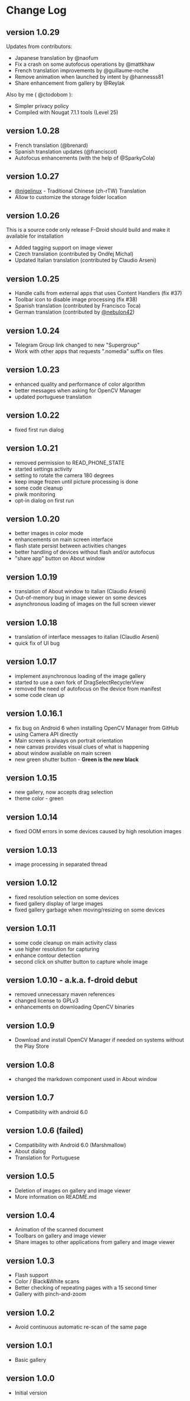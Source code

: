 Change Log
==========

version 1.0.29
--------------

Updates from contributors:
* Japanese translation by @naofum
* Fix a crash on some autofocus operations by @mattkhaw
* French translation improvements by @guillaume-roche
* Remove animation when launched by intent by @hannesss81
* Share enhancement from gallery by @Reylak

Also by me ( @ctodobom ):
* Simpler privacy policy
* Compiled with Nougat 7.1.1 tools (Level 25)

version 1.0.28
--------------

* French translation (@brenard)
* Spanish translation updates (@franciscot)
* Autofocus enhancements (with the help of @SparkyCola)

version 1.0.27
--------------

* [@nigelinux](https://github.com/nigelinux) - Traditional Chinese (zh-rTW) Translation
* Allow to customize the storage folder location

version 1.0.26
--------------

This is a source code only release F-Droid should build and make it available for installation
 
* Added tagging support on image viewer
* Czech translation (contributed by Ondřej Míchal)
* Updated Italian translation (contributed by Claudio Arseni)

version 1.0.25
--------------

* Handle calls from external apps that uses Content Handlers (fix #37)
* Toolbar icon to disable image processing (fix #38)
* Spanish translation (contributed by Francisco Toca)
* German translation (contributed by [@nebulon42](https://github.com/nebulon42))

version 1.0.24
--------------

* Telegram Group link changed to new "Supergroup"
* Work with other apps that requests ".nomedia" suffix on files

version 1.0.23
--------------

* enhanced quality and performance of color algorithm
* better messages when asking for OpenCV Manager
* updated portuguese translation

version 1.0.22
--------------

* fixed first run dialog

version 1.0.21
--------------

* removed permission to READ_PHONE_STATE
* started settings activity
* setting to rotate the camera 180 degrees
* keep image frozen until picture processing is done
* some code cleanup
* piwik monitoring
* opt-in dialog on first run

version 1.0.20
--------------

* better images in color mode
* enhancements on main screen interface
* flash state persist between activities changes
* better handling of devices without flash and/or autofocus
* "share app" button on About window

version 1.0.19
--------------

* translation of About window to italian (Claudio Arseni)
* Out-of-memory bug in image viewer on some devices
* asynchronous loading of images on the full screen viewer

version 1.0.18
--------------

* translation of interface messages to italian (Claudio Arseni)
* quick fix of UI bug

version 1.0.17
--------------

* implement asynchronous loading of the image gallery
* started to use a own fork of DragSelectRecyclerView
* removed the need of autofocus on the device from manifest
* some code clean up

version 1.0.16.1
----------------

* fix bug on Android 6 when installing OpenCV Manager from GitHub
* using Camera API directly
* Main screen is always on portrait orientation
* new canvas provides visual clues of what is happening
* about window available on main screen
* new green shutter button - **Green is the new black**

version 1.0.15
--------------

* new gallery, now accepts drag selection
* theme color - green

version 1.0.14
--------------

* fixed OOM errors in some devices caused by high resolution images

version 1.0.13
--------------

* image processing in separated thread

version 1.0.12
--------------

* fixed resolution selection on some devices
* fixed gallery display of large images
* fixed gallery garbage when moving/resizing on some devices

version 1.0.11
--------------

* some code cleanup on main activity class
* use higher resolution for capturing
* enhance contour detection
* second click on shutter button to capture whole image

version 1.0.10 - a.k.a. f-droid debut
-------------------------------------

* removed unnecessary maven references
* changed license to GPLv3
* enhancements on downloading OpenCV binaries


version 1.0.9
-------------

* Download and install OpenCV Manager if needed on systems without the Play Store 

version 1.0.8
-------------

* changed the markdown component used in About window

version 1.0.7
-------------

* Compatibility with android 6.0


version 1.0.6 (failed)
----------------------

* Compatibility with Android 6.0 (Marshmallow)
* About dialog
* Translation for Portuguese

version 1.0.5
-------------

* Deletion of images on gallery and image viewer
* More information on README.md

version 1.0.4
-------------

* Animation of the scanned document
* Toolbars on gallery and image viewer
* Share images to other applications from gallery and image viewer

version 1.0.3
-------------

* Flash support
* Color / Black&White scans
* Better checking of repeating pages with a 15 second timer
* Gallery with pinch-and-zoom

version 1.0.2
-------------

* Avoid continuous automatic re-scan of the same page

version 1.0.1
-------------

* Basic gallery

version 1.0.0
-------------

* Initial version
